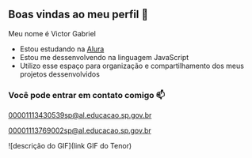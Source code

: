 ## Boas vindas ao meu perfil 🖤

Meu nome é Victor Gabriel

- Estou estudando na [Alura](https://www.alura.com.br)
- Estou me dessenvolvendo na linguagem JavaScript
- Utilizo esse espaço para organização e compartilhamento dos meus projetos dessenvolvidos

### Você pode entrar em contato comigo 📫

00001113430539sp@al.educacao.sp.gov.br

00001113769002sp@al.educacao.sp.gov.br

![descrição do GIF](link GIF do Tenor)
